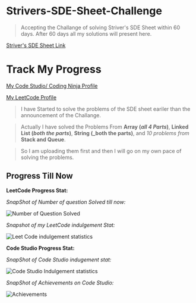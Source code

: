 # Strivers-SDE-Sheet-Challenge
> Accepting the Challange of solving Striver's SDE Sheet within 60 days. After 60 days all my solutions will present here.

[Striver's SDE Sheet Link](https://takeuforward.org/interviews/strivers-sde-sheet-top-coding-interview-problems/)

# Track My Progress
[My Code Studio/ Coding Ninja Profile](https://www.codingninjas.com/codestudio/profile/a3781d39-6fcd-43c2-86ba-d1a53645d7c4)

[My LeetCode Profile](https://leetcode.com/Sudip_Mahato/)

> I have Started to solve the problems of the SDE sheet eariler than the announcement of the Challange.

> Actually I have solved the Problems From **Array (_all 4 Parts_)**, **Linked List (_both the parts_)**, **String (_both the parts)**, and _10 problems from_ **Stack and Queue**.

> So I am uploading them first and then I will go on my own pace of solving the problems.

## Progress Till Now

**LeetCode Progress Stat:**


_SnapShot of Number of question Solved till now:_


![Number of Question Solved](https://github.com/sudipmahato432/Strivers-SDE-Sheet-Challenge/assets/80632874/f0fafcdd-d835-4b5a-a0a0-d0e752ceba4e)

_Snapshot of my LeetCode indulgement Stat:_


![Leet Code indulgement statistics](https://github.com/sudipmahato432/Strivers-SDE-Sheet-Challenge/assets/80632874/00c4c488-1c8d-4f30-a2a7-908dfe09b81a)

**Code Studio Progress Stat:**


_SnapShot of Code Studio indugement stat:_


![Code Studio Indulgement statistics](https://github.com/sudipmahato432/Strivers-SDE-Sheet-Challenge/assets/80632874/29a8bdb0-b1ac-4053-a3a1-8aceb21674b7)

_SnapShot of Achievements on Code Studio:_


![Achievements](https://github.com/sudipmahato432/Strivers-SDE-Sheet-Challenge/assets/80632874/3c1fa56e-cb9b-486e-9c9e-9d8496567b03)

